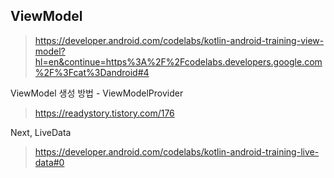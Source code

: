 

## ViewModel

> https://developer.android.com/codelabs/kotlin-android-training-view-model?hl=en&continue=https%3A%2F%2Fcodelabs.developers.google.com%2F%3Fcat%3Dandroid#4

ViewModel 생성 방법 - ViewModelProvider
> https://readystory.tistory.com/176


Next, LiveData
> https://developer.android.com/codelabs/kotlin-android-training-live-data#0
<!--stackedit_data:
eyJoaXN0b3J5IjpbMTYwMzA5MzA0MSw0MTc1NzY4MjUsLTE1MT
Y5NjY1MjddfQ==
-->